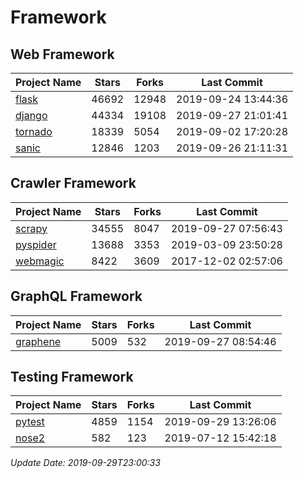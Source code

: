 # Framework

## Web Framework

| Project Name | Stars | Forks | Last Commit |
| ------------ | ----- | ----- | ----------- |
| [flask](https://github.com/pallets/flask) | 46692 | 12948 | 2019-09-24 13:44:36 |
| [django](https://github.com/django/django) | 44334 | 19108 | 2019-09-27 21:01:41 |
| [tornado](https://github.com/tornadoweb/tornado) | 18339 | 5054 | 2019-09-02 17:20:28 |
| [sanic](https://github.com/huge-success/sanic) | 12846 | 1203 | 2019-09-26 21:11:31 |

## Crawler Framework

| Project Name | Stars | Forks | Last Commit |
| ------------ | ----- | ----- | ----------- |
| [scrapy](https://github.com/scrapy/scrapy) | 34555 | 8047 | 2019-09-27 07:56:43 |
| [pyspider](https://github.com/binux/pyspider) | 13688 | 3353 | 2019-03-09 23:50:28 |
| [webmagic](https://github.com/code4craft/webmagic) | 8422 | 3609 | 2017-12-02 02:57:06 |

## GraphQL Framework

| Project Name | Stars | Forks | Last Commit |
| ------------ | ----- | ----- | ----------- |
| [graphene](https://github.com/graphql-python/graphene) | 5009 | 532 | 2019-09-27 08:54:46 |

## Testing Framework

| Project Name | Stars | Forks | Last Commit |
| ------------ | ----- | ----- | ----------- |
| [pytest](https://github.com/pytest-dev/pytest) | 4859 | 1154 | 2019-09-29 13:26:06 |
| [nose2](https://github.com/nose-devs/nose2) | 582 | 123 | 2019-07-12 15:42:18 |

*Update Date: 2019-09-29T23:00:33*